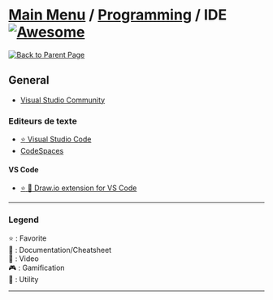# [Main Menu](../../README.md) / [Programming](../README.md) / IDE [![Awesome](https://awesome.re/badge-flat.svg)](https://awesome.re)

[![Back to Parent Page](https://img.shields.io/badge/-Back_to_Parent_Page-blue?style=for-the-badge)](../README.md)

## General
- [Visual Studio Community](https://visualstudio.microsoft.com/pl/thank-you-downloading-visual-studio/?sku=Community)

### Editeurs de texte
- [:star: Visual Studio Code](https://code.visualstudio.com/)
- [CodeSpaces](https://github.com/features/codespaces)

#### VS Code
- [:star: :wrench: Draw.io extension for VS Code](https://visualstudio.developpez.com/actu/302814/Draw-io-integre-a-VS-Code-creez-des-diagrammes-directement-dans-l-EDI-avec-cette-extension-open-source/)

---

### Legend
:star: : Favorite\
:book: : Documentation/Cheatsheet\
:movie_camera: : Video\
:video_game: : Gamification\
:wrench: : Utility

---
